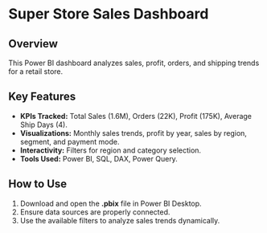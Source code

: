 # Super Store Sales Dashboard  

## Overview  
This Power BI dashboard analyzes sales, profit, orders, and shipping trends for a retail store.  

## Key Features  
- **KPIs Tracked:** Total Sales (1.6M), Orders (22K), Profit (175K), Average Ship Days (4).  
- **Visualizations:** Monthly sales trends, profit by year, sales by region, segment, and payment mode.  
- **Interactivity:** Filters for region and category selection.  
- **Tools Used:** Power BI, SQL, DAX, Power Query.  

## How to Use  
1. Download and open the **.pbix** file in Power BI Desktop.  
2. Ensure data sources are properly connected.  
3. Use the available filters to analyze sales trends dynamically.  
